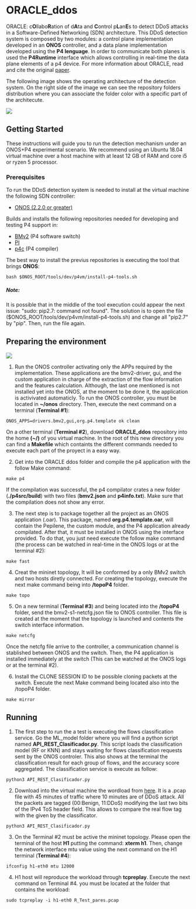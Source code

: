 # ORACLE_ddos

ORACLE: c**O**llabo**R**ation of d**A**ta and **C**ontrol p**L**an**E**s to detect DDoS attacks in a Software-Defined Networking (SDN) architecture. This DDoS detection system is composed by two modules: a control plane implementation developed in an **ONOS** controller, and a data plane implementation developed using the **P4 lenguage**.  In order to communicate both planes is used the **P4Runtime** interface which allows controlling in real-time the data plane elements of a p4 device. For more information about ORACLE, read and cite the original [paper](https://arxiv.org/pdf/2009.10798.pdf).

The following image shows the operating architecture of the detection system. On the right side of the image we can see the repository folders distribution where you can associate the folder color with a specific part of the architecute.  

![](https://github.com/sebitas0623/ORACLE_ddos/blob/master/images/Archit.png)


## Getting Started

These instructions will guide you to run the detection mechanism under an ONOS+P4 experimental scenario. We recommend using an Ubuntu 18.04 virtual machine over a host machine with at least 12 GB of RAM and core i5 or ryzen 5 processor.

### Prerequisites

To run the DDoS detection system is needed to install at the virtual machine the following SDN controller:

- [ONOS (2.2.0 or greater)](https://wiki.onosproject.org/display/ONOS/Development+Environment+Setup "ONOS")

Builds and installs the following repositories needed for developing and testing P4 support in:

- [BMv2](https://github.com/p4lang/behavioral-model) (P4 software switch)
- [PI](https://github.com/p4lang/PI)
- [p4c](https://github.com/p4lang/p4c) (P4 compiler)

The best way to install the previus repositories is executing the tool that brings **ONOS**:

```
bash $ONOS_ROOT/tools/dev/p4vm/install-p4-tools.sh
```

##### Note:
It is possible that in the middle of the tool execution could appear the next issue: "sudo: pip2.7: command not found". The solution is to open the file ($ONOS_ROOT/tools/dev/p4vm/install-p4-tools.sh) and change all "pip2.7" by "pip". Then, run the file again.

## Preparing the environment

![](https://github.com/sebitas0623/ORACLE_ddos/blob/master/images/DESappP4GitHub.png)

1. Run the ONOS controller activating only the APPs required by the implementation. These applications are the bmv2-driver, gui, and the custom application in charge of the extraction of the flow information and the features calculation. Although, the last one mentioned is not installed yet into the ONOS, at the moment to be done it, the application is activivated automaticly. To run the ONOS controller, you must be located in **~/onos** directory. Then, execute the next command on a terminal (**Terminal #1**):  
```
ONOS_APPS=drivers.bmv2,gui,org.p4.template ok clean
```
On a other terminal (**Terminal #2**), download **ORACLE_ddos** repository into the home **(~/)** of you virtual machine. In the root of this new directory you can find a **Makefile** which containts the different commands needed to execute each part of the proyect in a easy way.      

2. Get into the ORACLE ddos folder and compile the p4 application with the follow Make command:
```
make p4
```
If the compilation was successful, the p4 compilator crates a new folder (**./p4src/build**) with two files (**bmv2.json** and **p4info.txt**). Make sure that the compilation does not show any error.

3. The next step is to package together all the project as an ONOS application (.oar). This package, named **org.p4.template.oar**, will contain the Pepilene, the custom module, and the P4 application already compilated. After that, it must be installed in ONOS using the interface provided. To do that, you just need execute the follow make command (the process can be watched in real-time in the ONOS logs or at the terminal #2):
```
make fast
```

4. Creat the mininet topology, It will be conformed by a only BMv2 switch and two hosts diretly connected. For creating the topology, execute the next make command being into **/topoP4** folder.
```
make topo
```

5. On a new terminal (**Terminal #3**) and being located into the **/topoP4** folder, send the bmv2-s1-netcfg.json file to ONOS controller. This file is created at the moment that the topology is launched and contents the switch interface information.
```
make netcfg
```
Once the netcfg file arrive to the controller, a communication channel  is stablished between ONOS  and the switch. Then, the P4 application is installed immediately at the switch (This can be watched at the ONOS logs or at the terminal #2).

6. Install the CLONE SESSION ID to be possible cloning packets at the switch. Execute the next Make command being located also into the /topoP4 folder.
```
make mirror
```

## Running

1. The first step to run the a test is executing the flows classification service. Go the ML_model folder where you will find a python script named **API_REST_Clasificador.py**. This script loads the classification model (RF or KNN) and stays waiting for flows classification requests sent by the ONOS controler. This also shows at the terminal the classification result for each group of flows, and the accuracy score aggregated. The classification service is execute as follow: 
```
python3 API_REST_Clasificador.py 
```

2. Download into the virtual machine the wordload from [here](https://drive.google.com/drive/folders/1UU23vmK1P-I9YjN7MXBa_MVSNNVBhfA1?usp=sharing). It is a .pcap file with 45 minutes of traffic where 10 minutes are of DDoS attack. All the packets are tagged (00:Benign, 11:DDoS) modifying the last two bits of the IPv4 ToS header field. This allows to compare the real flow tag with the given by the classificator.
```
python3 API_REST_Clasificador.py 
```

3. On the Terminal #2 must be active the mininet topology. Please open the terminal of the host **H1** putting the command: **xterm h1**. Then, change the network interface mtu value using the next command on the H1 terminal (**Terminal #4**):
```
ifconfig h1-eth0 mtu 12000
```

4. H1 host will reproduce the workload through **tcpreplay**. Execute the next command on Terminal #4. you must be located at the folder that contains the workload:
```
sudo tcpreplay -i h1-eth0 R_Test_pares.pcap
```
